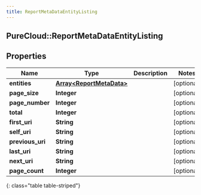 ```yaml
---
title: ReportMetaDataEntityListing
---
```

## PureCloud::ReportMetaDataEntityListing

## Properties

|Name | Type | Description | Notes|
|------------ | ------------- | ------------- | -------------|
| **entities** | [**Array&lt;ReportMetaData&gt;**](ReportMetaData.html) |  | [optional] |
| **page_size** | **Integer** |  | [optional] |
| **page_number** | **Integer** |  | [optional] |
| **total** | **Integer** |  | [optional] |
| **first_uri** | **String** |  | [optional] |
| **self_uri** | **String** |  | [optional] |
| **previous_uri** | **String** |  | [optional] |
| **last_uri** | **String** |  | [optional] |
| **next_uri** | **String** |  | [optional] |
| **page_count** | **Integer** |  | [optional] |
{: class="table table-striped"}


